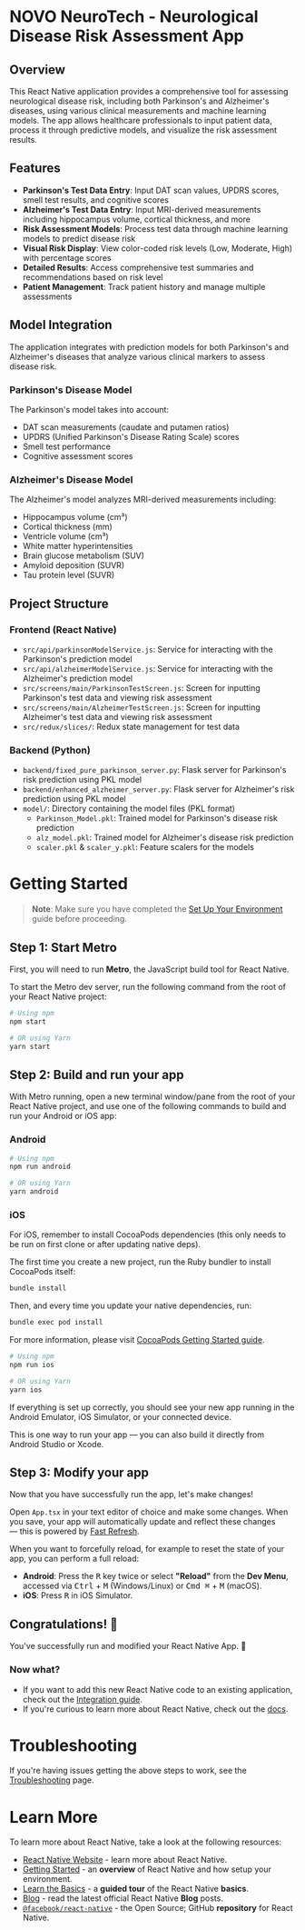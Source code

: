 # NOVO NeuroTech - Neurological Disease Risk Assessment App

## Overview

This React Native application provides a comprehensive tool for assessing neurological disease risk, including both Parkinson's and Alzheimer's diseases, using various clinical measurements and machine learning models. The app allows healthcare professionals to input patient data, process it through predictive models, and visualize the risk assessment results.

## Features

- **Parkinson's Test Data Entry**: Input DAT scan values, UPDRS scores, smell test results, and cognitive scores
- **Alzheimer's Test Data Entry**: Input MRI-derived measurements including hippocampus volume, cortical thickness, and more
- **Risk Assessment Models**: Process test data through machine learning models to predict disease risk
- **Visual Risk Display**: View color-coded risk levels (Low, Moderate, High) with percentage scores
- **Detailed Results**: Access comprehensive test summaries and recommendations based on risk level
- **Patient Management**: Track patient history and manage multiple assessments

## Model Integration

The application integrates with prediction models for both Parkinson's and Alzheimer's diseases that analyze various clinical markers to assess disease risk.

### Parkinson's Disease Model
The Parkinson's model takes into account:
- DAT scan measurements (caudate and putamen ratios)
- UPDRS (Unified Parkinson's Disease Rating Scale) scores
- Smell test performance
- Cognitive assessment scores

### Alzheimer's Disease Model
The Alzheimer's model analyzes MRI-derived measurements including:
- Hippocampus volume (cm³)
- Cortical thickness (mm)
- Ventricle volume (cm³)
- White matter hyperintensities
- Brain glucose metabolism (SUV)
- Amyloid deposition (SUVR)
- Tau protein level (SUVR)

## Project Structure

### Frontend (React Native)
- `src/api/parkinsonModelService.js`: Service for interacting with the Parkinson's prediction model
- `src/api/alzheimerModelService.js`: Service for interacting with the Alzheimer's prediction model
- `src/screens/main/ParkinsonTestScreen.js`: Screen for inputting Parkinson's test data and viewing risk assessment
- `src/screens/main/AlzheimerTestScreen.js`: Screen for inputting Alzheimer's test data and viewing risk assessment
- `src/redux/slices/`: Redux state management for test data

### Backend (Python)
- `backend/fixed_pure_parkinson_server.py`: Flask server for Parkinson's risk prediction using PKL model
- `backend/enhanced_alzheimer_server.py`: Flask server for Alzheimer's risk prediction using PKL model
- `model/`: Directory containing the model files (PKL format)
  - `Parkinson_Model.pkl`: Trained model for Parkinson's disease risk prediction
  - `alz_model.pkl`: Trained model for Alzheimer's disease risk prediction
  - `scaler.pkl` & `scaler_y.pkl`: Feature scalers for the models

# Getting Started

> **Note**: Make sure you have completed the [Set Up Your Environment](https://reactnative.dev/docs/set-up-your-environment) guide before proceeding.

## Step 1: Start Metro

First, you will need to run **Metro**, the JavaScript build tool for React Native.

To start the Metro dev server, run the following command from the root of your React Native project:

```sh
# Using npm
npm start

# OR using Yarn
yarn start
```

## Step 2: Build and run your app

With Metro running, open a new terminal window/pane from the root of your React Native project, and use one of the following commands to build and run your Android or iOS app:

### Android

```sh
# Using npm
npm run android

# OR using Yarn
yarn android
```

### iOS

For iOS, remember to install CocoaPods dependencies (this only needs to be run on first clone or after updating native deps).

The first time you create a new project, run the Ruby bundler to install CocoaPods itself:

```sh
bundle install
```

Then, and every time you update your native dependencies, run:

```sh
bundle exec pod install
```

For more information, please visit [CocoaPods Getting Started guide](https://guides.cocoapods.org/using/getting-started.html).

```sh
# Using npm
npm run ios

# OR using Yarn
yarn ios
```

If everything is set up correctly, you should see your new app running in the Android Emulator, iOS Simulator, or your connected device.

This is one way to run your app — you can also build it directly from Android Studio or Xcode.

## Step 3: Modify your app

Now that you have successfully run the app, let's make changes!

Open `App.tsx` in your text editor of choice and make some changes. When you save, your app will automatically update and reflect these changes — this is powered by [Fast Refresh](https://reactnative.dev/docs/fast-refresh).

When you want to forcefully reload, for example to reset the state of your app, you can perform a full reload:

- **Android**: Press the <kbd>R</kbd> key twice or select **"Reload"** from the **Dev Menu**, accessed via <kbd>Ctrl</kbd> + <kbd>M</kbd> (Windows/Linux) or <kbd>Cmd ⌘</kbd> + <kbd>M</kbd> (macOS).
- **iOS**: Press <kbd>R</kbd> in iOS Simulator.

## Congratulations! :tada:

You've successfully run and modified your React Native App. :partying_face:

### Now what?

- If you want to add this new React Native code to an existing application, check out the [Integration guide](https://reactnative.dev/docs/integration-with-existing-apps).
- If you're curious to learn more about React Native, check out the [docs](https://reactnative.dev/docs/getting-started).

# Troubleshooting

If you're having issues getting the above steps to work, see the [Troubleshooting](https://reactnative.dev/docs/troubleshooting) page.

# Learn More

To learn more about React Native, take a look at the following resources:

- [React Native Website](https://reactnative.dev) - learn more about React Native.
- [Getting Started](https://reactnative.dev/docs/environment-setup) - an **overview** of React Native and how setup your environment.
- [Learn the Basics](https://reactnative.dev/docs/getting-started) - a **guided tour** of the React Native **basics**.
- [Blog](https://reactnative.dev/blog) - read the latest official React Native **Blog** posts.
- [`@facebook/react-native`](https://github.com/facebook/react-native) - the Open Source; GitHub **repository** for React Native.
